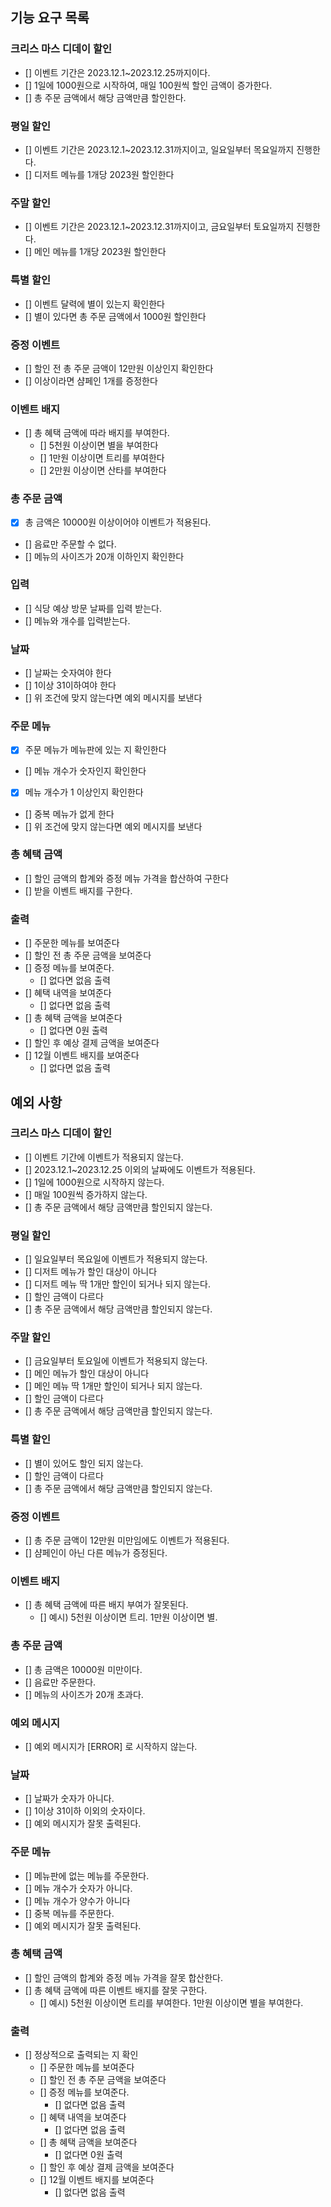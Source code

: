 ## 기능 요구 목록

### 크리스 마스 디데이 할인

- [] 이벤트 기간은 2023.12.1~2023.12.25까지이다.
- [] 1일에 1000원으로 시작하여, 매일 100원씩 할인 금액이 증가한다.
- [] 총 주문 금액에서 해당 금액만큼 할인한다.

### 평일 할인

- [] 이벤트 기간은 2023.12.1~2023.12.31까지이고, 일요일부터 목요일까지 진행한다.
- [] 디저트 메뉴를 1개당 2023원 할인한다

### 주말 할인

- [] 이벤트 기간은 2023.12.1~2023.12.31까지이고, 금요일부터 토요일까지 진행한다.
- [] 메인 메뉴를 1개당 2023원 할인한다

### 특별 할인

- [] 이벤트 달력에 별이 있는지 확인한다
- [] 별이 있다면 총 주문 금액에서 1000원 할인한다

### 증정 이벤트

- [] 할인 전 총 주문 금액이 12만원 이상인지 확인한다
- [] 이상이라면 샴페인 1개를 증정한다

### 이벤트 배지

- [] 총 혜택 금액에 따라 배지를 부여한다.
    - [] 5천원 이상이면 별을 부여한다
    - [] 1만원 이상이면 트리를 부여한다
    - [] 2만원 이상이면 산타를 부여한다

### 총 주문 금액

- [X] 총 금액은 10000원 이상이어야 이벤트가 적용된다.
- [] 음료만 주문할 수 없다.
- [] 메뉴의 사이즈가 20개 이하인지 확인한다

### 입력

- [] 식당 예상 방문 날짜를 입력 받는다.
- [] 메뉴와 개수를 입력받는다.

### 날짜

- [] 날짜는 숫자여야 한다
- [] 1이상 31이하여야 한다
- [] 위 조건에 맞지 않는다면 예외 메시지를 보낸다

### 주문 메뉴

- [X] 주문 메뉴가 메뉴판에 있는 지 확인한다
- [] 메뉴 개수가 숫자인지 확인한다
- [X] 메뉴 개수가 1 이상인지 확인한다
- [] 중복 메뉴가 없게 한다
- [] 위 조건에 맞지 않는다면 예외 메시지를 보낸다

### 총 혜택 금액

- [] 할인 금액의 합계와 증정 메뉴 가격을 합산하여 구한다
- [] 받을 이벤트 배지를 구한다.

### 출력

- [] 주문한 메뉴를 보여준다
- [] 할인 전 총 주문 금액을 보여준다
- [] 증정 메뉴를 보여준다.
    - [] 없다면 없음 출력
- [] 혜택 내역을 보여준다
    - [] 없다면 없음 출력
- [] 총 혜택 금액을 보여준다
    - [] 없다면 0원 출력
- [] 할인 후 예상 결제 금액을 보여준다
- [] 12월 이벤트 배지를 보여준다
    - [] 없다면 없음 출력

## 예외 사항

### 크리스 마스 디데이 할인

- [] 이벤트 기간에 이벤트가 적용되지 않는다.
- [] 2023.12.1~2023.12.25 이외의 날짜에도 이벤트가 적용된다.
- [] 1일에 1000원으로 시작하지 않는다.
- [] 매일 100원씩 증가하지 않는다.
- [] 총 주문 금액에서 해당 금액만큼 할인되지 않는다.

### 평일 할인

- [] 일요일부터 목요일에 이벤트가 적용되지 않는다.
- [] 디저트 메뉴가 할인 대상이 아니다
- [] 디저트 메뉴 딱 1개만 할인이 되거나 되지 않는다.
- [] 할인 금액이 다르다
- [] 총 주문 금액에서 해당 금액만큼 할인되지 않는다.

### 주말 할인

- [] 금요일부터 토요일에 이벤트가 적용되지 않는다.
- [] 메인 메뉴가 할인 대상이 아니다
- [] 메인 메뉴 딱 1개만 할인이 되거나 되지 않는다.
- [] 할인 금액이 다르다
- [] 총 주문 금액에서 해당 금액만큼 할인되지 않는다.

### 특별 할인

- [] 별이 있어도 할인 되지 않는다.
- [] 할인 금액이 다르다
- [] 총 주문 금액에서 해당 금액만큼 할인되지 않는다.

### 증정 이벤트

- [] 총 주문 금액이 12만원 미만임에도 이벤트가 적용된다.
- [] 샴페인이 아닌 다른 메뉴가 증정된다.

### 이벤트 배지

- [] 총 혜택 금액에 따른 배지 부여가 잘못된다.
    - [] 예시) 5천원 이상이면 트리. 1만원 이상이면 별.

### 총 주문 금액

- [] 총 금액은 10000원 미만이다.
- [] 음료만 주문한다.
- [] 메뉴의 사이즈가 20개 초과다.

### 예외 메시지

- [] 예외 메시지가 [ERROR] 로 시작하지 않는다.

### 날짜

- [] 날짜가 숫자가 아니다.
- [] 1이상 31이하 이외의 숫자이다.
- [] 예외 메시지가 잘못 출력된다.

### 주문 메뉴

- [] 메뉴판에 없는 메뉴를 주문한다.
- [] 메뉴 개수가 숫자가 아니다.
- [] 메뉴 개수가 양수가 아니다
- [] 중복 메뉴를 주문한다.
- [] 예외 메시지가 잘못 출력된다.

### 총 혜택 금액

- [] 할인 금액의 합계와 증정 메뉴 가격을 잘못 합산한다.
- [] 총 혜택 금액에 따른 이벤트 배지를 잘못 구한다.
    - [] 예시) 5천원 이상이면 트리를 부여한다. 1만원 이상이면 별을 부여한다.

### 출력

- [] 정상적으로 출력되는 지 확인
    - [] 주문한 메뉴를 보여준다
    - [] 할인 전 총 주문 금액을 보여준다
    - [] 증정 메뉴를 보여준다.
        - [] 없다면 없음 출력
    - [] 혜택 내역을 보여준다
        - [] 없다면 없음 출력
    - [] 총 혜택 금액을 보여준다
        - [] 없다면 0원 출력
    - [] 할인 후 예상 결제 금액을 보여준다
    - [] 12월 이벤트 배지를 보여준다
        - [] 없다면 없음 출력